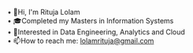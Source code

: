  • 👋Hi, I'm Rituja Lolam<br />
 • 🎓Completed my Masters in Information Systems<br />
 • 👀Interested in Data Engineering, Analytics and Cloud<br />
 • 📫How to reach me: lolamrituja@gmail.com<br />

<!--
**Ritujauni/Ritujauni** is a ✨ _special_ ✨ repository because its `README.md` (this file) appears on your GitHub profile.

Here are some ideas to get you started:

- 🔭 I’m currently working on ...
- 🌱 I’m currently learning ...
- 👯 I’m looking to collaborate on ...
- 🤔 I’m looking for help with ...
- 💬 Ask me about ...
- 📫 How to reach me: ...
- 😄 Pronouns: ...
- ⚡ Fun fact: ...
-->
